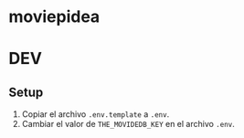 # moviepidea

# DEV
## Setup
1. Copiar el archivo `.env.template` a `.env`.
2. Cambiar el valor de `THE_MOVIDEDB_KEY` en el archivo `.env`.

